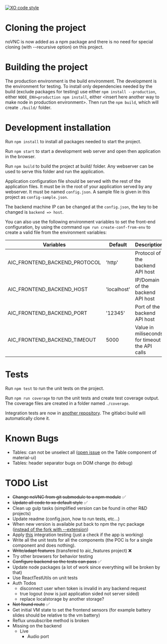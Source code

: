 [![XO code style](https://img.shields.io/badge/code_style-XO-5ed9c7.svg)](https://github.com/sindresorhus/xo)

Cloning the project
===================

noVNC is now added as a npm package and there is no need for special
cloning (with --recursive option) on this project.

Building the project
====================

The production environment is the build environment.
The development is the environment for testing.
To install only dependencies needed by the build (exclude packages
for testing) use either `npm install --production`, either
`NODE_ENV=production npm install`, either &lt;insert here another way
to make node in production environment&gt;.
Then run the `npm build`, which will create `./build/` folder.

Development installation
========================

Run `npm install` to install all packages needed to start the
project.


Run `npm start` to start a development web server and open then
application in the browser.


Run `npm build` to build the project at build/ folder. Any
webserver can be used to serve this folder and run the application.

Application configuration file should be served with the rest of the
application files. It must be in the root of your application served
by any webserver. It must be named `config.json`. A sample file is
given in this project as `config-sample.json`.

The backend machine IP can be changed at the `config.json`, the key
to be changed is `backend => host`.

You can also use the following environment variables to set the
front-end configuration, by using the command
`npm run create-conf-from-env` to create a valid file from the
environment variables:

Variables                      | Default       | Description
-------------------------------|---------------|-----------------------------------
AIC_FRONTEND_BACKEND_PROTOCOL  | 'http'        | Protocol of the backend API host
AIC_FRONTEND_BACKEND_HOST      | 'localhost'   | IP/Domain of the backend API host
AIC_FRONTEND_BACKEND_PORT      | '12345'       | Port of the backend API host
AIC_FRONTEND_BACKEND_TIMEOUT   | 5000          | Value in miliseconds for timeout the API calls

Tests
=====

Run `npm test` to run the unit tests on the project.

Run `npm run coverage` to run the unit tests and create test coverage
output. The coverage files are created in a folder named `./coverage`.

Integration tests are now in [another repository](https://git.rnd.alterway.fr/aic-documentation/aic_features). The gitlabci build
will automatically clone it.


Known Bugs
==========

* Tables: can not be unselect all ([open issue](https://github.com/callemall/material-ui/issues/3074) on the Table component of material-ui)
* Tables: header separator bugs on DOM change (to debug)

TODO List
=========

* ~~Change noVNC from git submodule to a npm module~~ :white_check_mark:
* ~~Update all code to xo default style~~ :white_check_mark:
* Clean up gulp tasks (simplified version can be found in other R&D projects)
* Update readme (config.json, how to run tests, etc...)
* When new version is available put back to npm the nyc package ([instead of the fork with --extension](https://github.com/bcoe/nyc/pull/163))
* Apply [this](https://gist.github.com/tomazzaman/790bc607eb7ca3fd347f) integration testing (just a check if the app is working)
* Write all the unit tests for all the components (the POC is for a single component and does nothing).
* ~~Write/adapt features~~ (transfered to aic_features project) :x:
* Try other browsers for behavior testing
* ~~Configure backend so the tests can pass~~ :white_check_mark:
* Update node packages (a lot of work since everything will be broken by that)
* Use ReactTestUtils on unit tests
* Auth Todos
	* disconnect user when token is invalid in any backend request
	* true logout (now is just application sided not server sided)
	* replace localstorage by another storage?
* ~~Not found route~~ :white_check_mark:
* Get initial VM state to set the frontend sensors (for example battery slides should be relative to the vm battery)
* Reflux unsubscribe method is broken
* Missing on the backend
  * Live
    * Audio port
